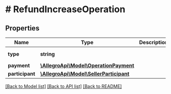 # # RefundIncreaseOperation

## Properties

Name | Type | Description | Notes
------------ | ------------- | ------------- | -------------
**type** | **string** |  | [default to 'REFUND_INCREASE']
**payment** | [**\AllegroApi\Model\OperationPayment**](OperationPayment.md) |  |
**participant** | [**\AllegroApi\Model\SellerParticipant**](SellerParticipant.md) |  |

[[Back to Model list]](../../README.md#models) [[Back to API list]](../../README.md#endpoints) [[Back to README]](../../README.md)
